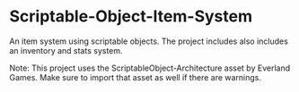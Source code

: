 # Scriptable-Object-Item-System
An item system using scriptable objects. The project includes also includes an inventory and stats system.

Note: This project uses the ScriptableObject-Architecture asset by Everland Games. Make sure to
import that asset as well if there are warnings.